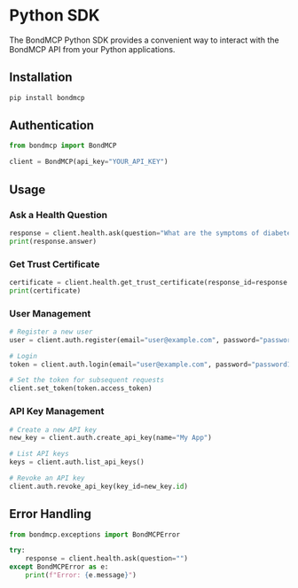 # Python SDK

The BondMCP Python SDK provides a convenient way to interact with the BondMCP API from your Python applications.

## Installation

```bash
pip install bondmcp
```

## Authentication

```python
from bondmcp import BondMCP

client = BondMCP(api_key="YOUR_API_KEY")
```

## Usage

### Ask a Health Question

```python
response = client.health.ask(question="What are the symptoms of diabetes?")
print(response.answer)
```

### Get Trust Certificate

```python
certificate = client.health.get_trust_certificate(response_id=response.id)
print(certificate)
```

### User Management

```python
# Register a new user
user = client.auth.register(email="user@example.com", password="password123", name="John Doe")

# Login
token = client.auth.login(email="user@example.com", password="password123")

# Set the token for subsequent requests
client.set_token(token.access_token)
```

### API Key Management

```python
# Create a new API key
new_key = client.auth.create_api_key(name="My App")

# List API keys
keys = client.auth.list_api_keys()

# Revoke an API key
client.auth.revoke_api_key(key_id=new_key.id)
```

## Error Handling

```python
from bondmcp.exceptions import BondMCPError

try:
    response = client.health.ask(question="")
except BondMCPError as e:
    print(f"Error: {e.message}")
```


